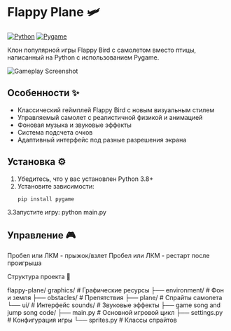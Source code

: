 # Flappy Plane 🛩️

[![Python](https://img.shields.io/badge/Python-3.8+-blue.svg)](https://www.python.org/)
[![Pygame](https://img.shields.io/badge/Pygame-2.0+-green.svg)](https://www.pygame.org/)

Клон популярной игры Flappy Bird с самолетом вместо птицы, написанный на Python с использованием Pygame.

![Gameplay Screenshot]([URL=https://fastpic.org/view/125/2025/0702/c50014ea282731622a6ae6c15661969d.png.html][IMG]https://i125.fastpic.org/thumb/2025/0702/9d/c50014ea282731622a6ae6c15661969d.jpeg[/IMG][/URL])

## Особенности ✨

-  Классический геймплей Flappy Bird с новым визуальным стилем
-  Управляемый самолет с реалистичной физикой и анимацией
-  Фоновая музыка и звуковые эффекты
-  Система подсчета очков
-  Адаптивный интерфейс под разные разрешения экрана

## Установка ⚙️

1. Убедитесь, что у вас установлен Python 3.8+
2. Установите зависимости:
   ```bash
   pip install pygame
3.Запустите игру:
python main.py
## Управление 🎮

Пробел или ЛКМ - прыжок/взлет
Пробел или ЛКМ - рестарт после проигрыша

Структура проекта 📂

flappy-plane/
graphics/          # Графические ресурсы
├── environment/   # Фон и земля
├── obstacles/     # Препятствия
├── plane/         # Спрайты самолета
└── ui/            # Интерфейс
sounds/            # Звуковые эффекты
├── game song and jump song
code/
├── main.py            # Основной игровой цикл
├── settings.py        # Конфигурация игры
└── sprites.py         # Классы спрайтов
